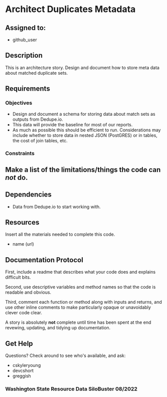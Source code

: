 # Architect Duplicates Metadata

## Assigned to:
- github_user

## Description
This is an architecture story. Design and document how to store meta data about matched duplicate sets.

## Requirements

### Objectives

- Design and document a schema for storing data about match sets as outputs from Dedupe.io.
- This data will provide the baseline for most of our reports.
- As much as possible this should be efficient to run. Considerations may include whether to store data in nested JSON (PostGRES) or in tables, the cost of join tables, etc.

### Constraints
Make a list of the limitations/things the code can _not_ do.
- 

## Dependencies

- Data from Dedupe.io to start working with.

## Resources
Insert all the materials needed to complete this code.
- name (url)

## Documentation Protocol
First, include a readme that describes what your code does and explains difficult bits.

Second, use descriptive variables and method names so that the code is readable and obvious.

Third, comment each function or method along with inputs and returns, and use other inline comments to make particularly opaque or unavoidably clever code clear.

A story is absolutely __not__ complete until time has been spent at the end revewing, updating, and tidying up documentation.

## Get Help
Questions? Check around to see who's available, and ask:
- cskyleryoung
- devcshort
- greggish

### Washington State Resource Data SiloBuster 08/2022